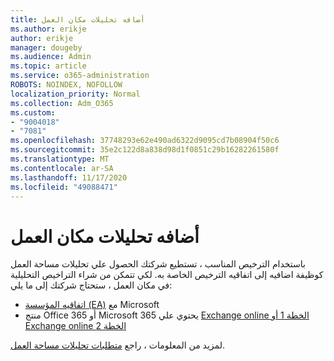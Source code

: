 ```yaml
---
title: أضافه تحليلات مكان العمل
ms.author: erikje
author: erikje
manager: dougeby
ms.audience: Admin
ms.topic: article
ms.service: o365-administration
ROBOTS: NOINDEX, NOFOLLOW
localization_priority: Normal
ms.collection: Adm_O365
ms.custom:
- "9004018"
- "7081"
ms.openlocfilehash: 37748293e62e490ad6322d9095cd7b08904f50c6
ms.sourcegitcommit: 35e2c122d8a838d98d1f0851c29b16282261580f
ms.translationtype: MT
ms.contentlocale: ar-SA
ms.lasthandoff: 11/17/2020
ms.locfileid: "49088471"
---
```

# <a name="add-workplace-analytics"></a>أضافه تحليلات مكان العمل

باستخدام الترخيص المناسب ، تستطيع شركتك الحصول علي تحليلات مساحة العمل كوظيفة اضافيه إلى اتفاقيه الترخيص الخاصة به. لكي تتمكن من شراء التراخيص التحليلية في مكان العمل ، ستحتاج شركتك إلى ما يلي: 

- [اتفاقيه المؤسسة (EA)](https://docs.microsoft.com/workplace-analytics/setup/environment-requirements#enterprise-agreements) مع Microsoft
- منتج Office 365 أو Microsoft 365 يحتوي علي [Exchange online الخطة 1 أو Exchange online الخطة 2](https://docs.microsoft.com/workplace-analytics/setup/environment-requirements#exchange-online-plans)

لمزيد من المعلومات ، راجع [متطلبات تحليلات مساحة العمل](https://docs.microsoft.com/workplace-analytics/setup/environment-requirements). 
